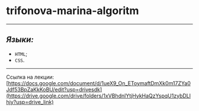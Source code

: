# trifonova-marina-algoritm
____
## ***Языки:***

- `HTML`;
- `CSS`.

____
Ссылка на лекции: [https://docs.google.com/document/d/1ueX9_On_EToymaftDmXk0m17ZYa0Jdf53BpZaKkKoBU/edit?usp=drivesdk](https://drive.google.com/drive/folders/1xVBhdnlYtjHykHaQzYspqU1zybDLlhjy?usp=drive_link)
